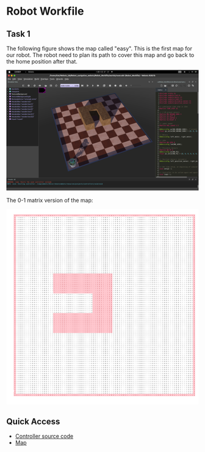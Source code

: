 # Robot Workfile

## Task 1

The following figure shows the map called "easy". This is the first map for our robot. The robot need to plan its path to cover this map and go back to the home position after that. 

![ ](./worlds/maps/map1.png)

The 0-1 matrix version of the map:

![ ](../Doc/pics/Esay_Map.png)

## Quick Access

- [Controller source code](https://github.com/Alexbeast-CN/Robot_navigation_webots/tree/main/Robot_Workfile/controllers)
- [Map](https://github.com/Alexbeast-CN/Robot_navigation_webots/tree/main/Robot_Workfile/worlds)